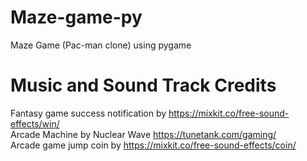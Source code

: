 # Maze-game-py
Maze Game (Pac-man clone) using pygame

# Music and Sound Track Credits
Fantasy game success notification by https://mixkit.co/free-sound-effects/win/ \
Arcade Machine by Nuclear Wave https://tunetank.com/gaming/ \
Arcade game jump coin by https://mixkit.co/free-sound-effects/coin/
